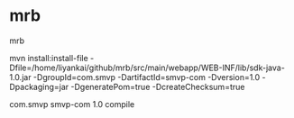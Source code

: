 mrb
===

mrb


mvn install:install-file -Dfile=/home/liyankai/github/mrb/src/main/webapp/WEB-INF/lib/sdk-java-1.0.jar -DgroupId=com.smvp -DartifactId=smvp-com -Dversion=1.0 -Dpackaging=jar -DgeneratePom=true -DcreateChecksum=true


<dependency>
	<groupId>com.smvp</groupId>
	<artifactId>smvp-com</artifactId>
	<version>1.0</version>
	<scope>compile</scope>
</dependency>
